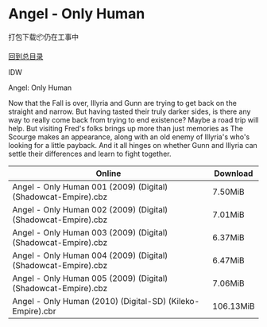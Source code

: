 # Angel - Only Human

打包下载📦仍在工事中

[回到总目录](/Catalogs.md)

IDW

Angel: Only Human

Now that the Fall is over, Illyria and Gunn are trying to get back on the straight and narrow. But having tasted their truly darker sides, is there any way to really come back from trying to end existence? Maybe a road trip will help. But visiting Fred's folks brings up more than just memories as The Scourge makes an appearance, along with an old enemy of Illyria's who's looking for a little payback. And it all hinges on whether Gunn and Illyria can settle their differences and learn to fight together.





Online | Download
--- | ---
Angel - Only Human 001 (2009) (Digital) (Shadowcat-Empire).cbz | 7.50MiB
Angel - Only Human 002 (2009) (Digital) (Shadowcat-Empire).cbz | 7.01MiB
Angel - Only Human 003 (2009) (Digital) (Shadowcat-Empire).cbz | 6.37MiB
Angel - Only Human 004 (2009) (Digital) (Shadowcat-Empire).cbz | 6.47MiB
Angel - Only Human 005 (2009) (Digital) (Shadowcat-Empire).cbz | 7.06MiB
Angel - Only Human (2010) (Digital-SD) (Kileko-Empire).cbr | 106.13MiB